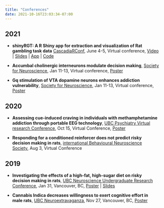 ```yaml
---
title: "Conferences"
date: 2021-10-16T23:03:34-07:00
---
```

<!-- Go to https://fontawesome.com/v4.7/icons/ to find the icons you need - I am using font awesome 4 -->
<link rel="stylesheet" href="https://cdnjs.cloudflare.com/ajax/libs/font-awesome/4.7.0/css/font-awesome.min.css">


## 2021 

* **shinyRGT: A R Shiny app for extraction and visualization of Rat gambling task data** [CascadiaRConf](https://cascadiarconf.com), June 4-5, Virtual conference, [<i class="fa fa-youtube-play" aria-hidden="true"></i> Video](https://www.youtube.com/watch?v=MNb_ww-tR5g) | [<i class="fa fa-desktop" aria-hidden="true"></i> Slides](https://drive.google.com/file/d/1yMv3uqbk5T3MABRzC2R7bCJeHmrp7aY1/view?usp=sharing) | [<i class="fa fa-external-link" aria-hidden="true"></i> App](https://andrewcli.shinyapps.io/shinyRGT/) | [<i class="fa fa-code" aria-hidden="true"></i> Code](https://github.com/andr3wli/shinyapps/tree/main/shinyRGT)

* **Accumbal cholinergic interneurons modulate decision making**, [Society for Neuroscience](https://www.sfn.org/meetings/virtual-events/sfn-global-connectome-a-virtual-event/abstracts), Jan 11-13, Virtual conference, [<i class="fa fa-file-pdf-o" aria-hidden="true"></i> Poster](https://drive.google.com/file/d/1SjD_IGGh5JWWSnhr5CuRIkHXTQlkI9GX/view)

* **Gq stimulation of VTA dopamine neurons enhances addiction vulnerability**, [Society for Neuroscience](https://www.sfn.org/meetings/virtual-events/sfn-global-connectome-a-virtual-event/abstracts), Jan 11-13, Virtual conference, [<i class="fa fa-file-pdf-o" aria-hidden="true"></i> Poster](https://drive.google.com/file/d/1es2dp5ESBq8z59Pl4-jllsUSnIbkyjpn/view)

## 2020

* **Assessing cue-induced craving in individuals with methamphetamine addiction through portable EEG technology**, [UBC Psychiatry Virtual research Conference](https://med-fom-psychiatry.sites.olt.ubc.ca/files/2020/10/2020-UBC-Psychiatry-Virtual-Research-Day-Abstract-Booklet3-1.pdf), Oct 15, Virtual Conference, [<i class="fa fa-file-pdf-o" aria-hidden="true"></i> Poster](https://med-fom-psychiatry.sites.olt.ubc.ca/files/2020/10/Safi-Poster.pdf)

* **Responding for a conditioned reinforcer does not predict risky decision making in rats**, [international Behavioural Neuroscience Society](https://www.ibnsconnect.org/assets/docs/2020%20IBNS%20Poster%20Session%20Program.pdf), Aug 3, Virtual Conference

## 2019

* **Investigating the effects of a high-fat, high-sugar diet on risky decision making in rats**, [UBC Neuroscience Undergraduate Research Conference](http://blogs.ubc.ca/neuroscienceclub/nurc-2019-info/), Jan 31, Vancouver, BC, [<i class="fa fa-desktop" aria-hidden="true"></i>  Poster](https://drive.google.com/file/d/1f1GymOriG6cuJnOE4qUZ8cnfc_TlVDmm/view?usp=sharing) | [<i class="fa fa-desktop" aria-hidden="true"></i>  Slides](https://drive.google.com/file/d/10px3Pxv-QhJmXOkkNyVKoJ7gqB4-hlZw/view)


* **Cannabis Indica decreases willingness to exert cognitive effort in male rats**, [UBC Neuroextravaganza](https://www.centreforbrainhealth.ca/events/neuroscience-extravaganza), Nov 27, Vancouver, BC, [<i class="fa fa-file-pdf-o" aria-hidden="true"></i> Poster](https://drive.google.com/file/d/1nYnH-NjMsiQckNYxoJKh639iqOu9xKXl/view?usp=sharing) 